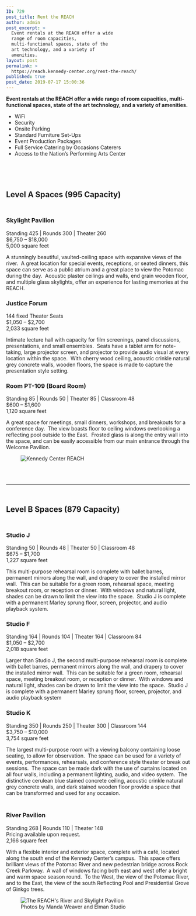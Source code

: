 ```yaml
---
ID: 729
post_title: Rent the REACH
author: admin
post_excerpt: >
  Event rentals at the REACH offer a wide
  range of room capacities,
  multi-functional spaces, state of the
  art technology, and a variety of
  amenities.
layout: post
permalink: >
  https://reach.kennedy-center.org/rent-the-reach/
published: true
post_date: 2019-07-17 15:00:36
---
```

<p><strong>Event rentals at the REACH offer a wide range of room capacities, multi-functional spaces, state of the art technology, and a variety of amenities.</strong></p>
<ul>
<li>WiFi</li>
<li>Security</li>
<li>Onsite Parking</li>
<li>Standard Furniture Set-Ups</li>
<li>Event Production Packages</li>
<li>Full Service Catering by Occasions Caterers</li>
<li>Access to the Nation’s Performing Arts Center</li>
</ul>

<!-- wp:image {"id":841,"align":"center"} -->
<div class="wp-block-image"><figure class="aligncenter"><img src="https://reach.kennedy-center.org/wp-content/uploads/2019/09/2019_07_27_reach_wedding_elmanstudio-1351_web.jpg" alt="" class="wp-image-841"/></figure><br><br></div>
<!-- /wp:image -->

<!-- wp:heading -->
<h2><strong>Level A Spaces (995 Capacity)</strong><br><br></h2>
<!-- /wp:heading -->

<!-- wp:heading {"level":3} -->
<h3>Skylight Pavilion</h3>
<!-- /wp:heading -->

<!-- wp:paragraph -->
<p>Standing 425 | Rounds 300 | Theater 260<br>$6,750 – $18,000<br> 5,000 square feet</p>
<!-- /wp:paragraph -->

<!-- wp:paragraph -->
<p>A stunningly beautiful, vaulted-ceiling space with expansive views of the river.  A great location for special events, receptions, or seated dinners, this space can serve as a public atrium and a great place to view the Potomac during the day.  Acoustic plaster ceilings and walls, end grain wooden floor, and multiple glass skylights, offer an experience for lasting memories at the REACH.</p>
<!-- /wp:paragraph -->

<!-- wp:heading {"level":3} -->
<h3>Justice Forum</h3>
<!-- /wp:heading -->

<!-- wp:paragraph -->
<p>144 fixed Theater Seats<br>
$1,050 – $2,700<br>
2,033 square feet</p>
<!-- /wp:paragraph -->

<!-- wp:paragraph -->
<p>Intimate lecture hall with capacity for film screenings, panel discussions, presentations, and small ensembles.  Seats have a tablet arm for note-taking, large projector screen, and projector to provide audio visual at every location within the space.  With cherry wood ceiling, acoustic crinkle natural grey concrete walls, wooden floors, the space is made to capture the presentation style setting.</p>
<!-- /wp:paragraph -->

<!-- wp:heading {"level":3} -->
<h3> Room PT-109 (Board Room) </h3>
<!-- /wp:heading -->

<!-- wp:paragraph -->
<p>Standing 85 | Rounds 50 | Theater 85 | Classroom 48<br>
$600 – $1,600<br>
1,120 square feet</p>
<!-- /wp:paragraph -->

<!-- wp:paragraph -->
<p>A great space for meetings, small dinners, workshops, and breakouts for a conference day.  The view boasts floor to ceiling windows overlooking a reflecting pool outside to the East.  Frosted glass is along the entry wall into the space, and can be easily accessible from our main entrance through the Welcome Pavilion.</p>
<!-- /wp:paragraph -->

<!-- wp:html -->
<div class="wp-block-image"><figure class="aligncenter"><img src="https://reach.kennedy-center.org/wp-content/uploads/2019/09/KennedyCenterREACH-PreviewEventGallery-MandaWeaver-255_web.jpg" alt="Kennedy Center REACH" class="wp-image-825"></figure><br><br></div>
<!-- /wp:html -->

<!-- wp:separator -->
<hr class="wp-block-separator"/>
<!-- /wp:separator -->

<!-- wp:heading -->
<h2> <br><strong>Level B Spaces (879 Capacity)</strong><br><br> </h2>
<!-- /wp:heading -->

<!-- wp:heading {"level":3} -->
<h3>Studio J</h3>
<!-- /wp:heading -->

<!-- wp:paragraph -->
<p>Standing 50 | Rounds 48 | Theater 50 | Classroom 48<br>
$675 – $1,700<br>
1,227 square feet</p>
<!-- /wp:paragraph -->

<!-- wp:paragraph -->
<p>This multi-purpose rehearsal room is complete with ballet barres, permanent mirrors along the wall, and drapery to cover the installed mirror wall.  This can be suitable for a green room, rehearsal space, meeting breakout room, or reception or dinner.  With windows and natural light, shades can be drawn to limit the view into the space.  Studio J is complete with a permanent Marley sprung floor, screen, projector, and audio playback system.</p>
<!-- /wp:paragraph -->

<!-- wp:heading {"level":3} -->
<h3>Studio F</h3>
<!-- /wp:heading -->

<!-- wp:paragraph -->
<p>Standing 164 | Rounds 104 | Theater 164 | Classroom 84<br>
$1,050 – $2,700<br>
2,018 square feet</p>
<!-- /wp:paragraph -->

<!-- wp:paragraph -->
<p>Larger than Studio J, the second multi-purpose rehearsal room is complete with ballet barres, permanent mirrors along the wall, and drapery to cover the installed mirror wall.  This can be suitable for a green room, rehearsal space, meeting breakout room, or reception or dinner.  With windows and natural light, shades can be drawn to limit the view into the space.  Studio J is complete with a permanent Marley sprung floor, screen, projector, and audio playback system</p>
<!-- /wp:paragraph -->

<!-- wp:heading {"level":3} -->
<h3>Studio K</h3>
<!-- /wp:heading -->

<!-- wp:paragraph -->
<p>Standing 350 | Rounds 250 | Theater 300 | Classroom 144<br>$3,750 – $10,000<br>3,754 square feet</p>
<!-- /wp:paragraph -->

<!-- wp:paragraph -->
<p>The largest multi-purpose room with a viewing balcony containing loose seating, to allow for observation.  The space can be used for a variety of events, performances, rehearsals, and conference style theater or break out sessions.  The space can be made dark with the use of curtains located on all four walls, including a permanent lighting, audio, and video system.  The distinctive cerulean blue stained concrete ceiling, acoustic crinkle natural grey concrete walls, and dark stained wooden floor provide a space that can be transformed and used for any occasion.</p>
<!-- /wp:paragraph -->

<!-- wp:heading {"level":3} -->
<h3> <br>River Pavilion </h3>
<!-- /wp:heading -->

<!-- wp:paragraph -->
<p>Standing 268 | Rounds 110 | Theater 148<br>
Pricing available upon request.<br>
2,166 square feet</p>
<!-- /wp:paragraph -->

<!-- wp:paragraph -->
<p>With a flexible interior and exterior space, complete with a café, located along the south end of the Kennedy Center’s campus.  This space offers brilliant views of the Potomac River and new pedestrian bridge across Rock Creek Parkway.  A wall of windows facing both east and west offer a bright and warm space season round.  To the West, the view of the Potomac River, and to the East, the view of the south Reflecting Pool and Presidential Grove of Ginkgo trees.</p>
<!-- /wp:paragraph -->

<!-- wp:image {"id":833,"align":"center"} -->
<div class="wp-block-image"><figure class="aligncenter"><img src="https://reach.kennedy-center.org/wp-content/uploads/2019/07/2019_09_05-reach-elmanstudio-9751_web.jpg" alt="The REACH's River and Skylight Pavilion" class="wp-image-833"/><figcaption>Photos by Manda Weaver and Elman Studio ﻿</figcaption></figure></div>
<!-- /wp:image -->